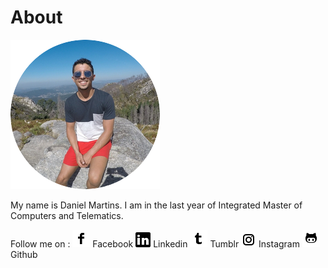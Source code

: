 # About

[![author][1.1]][1]

My name is Daniel Martins. I am in the last year of Integrated Master of Computers and Telematics.

Follow me on : 
[![Facebook][2.1]][2] Facebook
[![Linkedin][3.1]][3] Linkedin
[![Tumblr][4.1]][4] Tumblr
[![Tumblr][5.1]][5] Instagram
[![Github][6.1]][6] Github

[1.1]: img/author.png
[2.1]: img/assets/facebook.png
[3.1]: img/assets/linkedin.png
[4.1]: img/assets/tumblr.png
[5.1]: img/assets/instagram.png
[6.1]: img/assets/github.png

[1]: https://danmartyns.github.io/danielMartins.github.io/
[2]: https://www.facebook.com/daniel.martins.771
[3]: https://www.linkedin.com/in/daniel-martins-4a013a195/
[4]: https://danielmartinsmusic.tumblr.com
[5]: https://www.instagram.com/daniel.martyns/
[6]: https://github.com/DanMartyns

